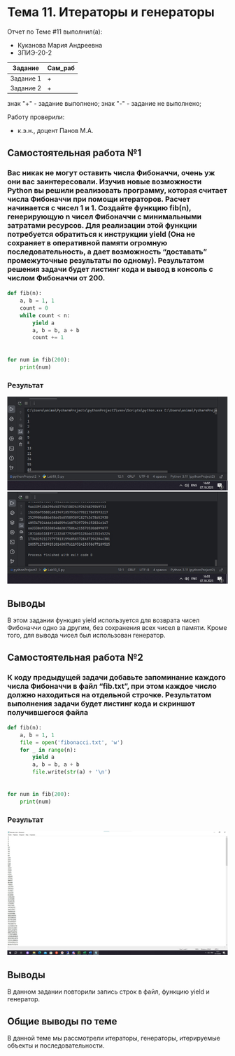 # Тема 11. Итераторы и генераторы
Отчет по Теме #11 выполнил(а):
- Куканова Мария Андреевна
- ЗПИЭ-20-2

| Задание | Сам_раб |
| ------  | ------ |
| Задание 1 | + |
| Задание 2 | + |

знак "+" - задание выполнено; знак "-" - задание не выполнено;

Работу проверили:
- к.э.н., доцент Панов М.А.

## Самостоятельная работа №1
### Вас никак не могут оставить числа Фибоначчи, очень уж они вас заинтересовали. Изучив новые возможности Python вы решили реализовать программу, которая считает числа Фибоначчи при помощи итераторов. Расчет начинается с чисел 1 и 1. Создайте функцию fib(n), генерирующую n чисел Фибоначчи с минимальными затратами ресурсов. Для реализации этой функции потребуется обратиться к инструкции yield (Она не сохраняет в оперативной памяти огромную последовательность, а дает возможность “доставать” промежуточные результаты по одному). Результатом решения задачи будет листинг кода и вывод в консоль с числом Фибоначчи от 200.

```python
def fib(n):
    a, b = 1, 1
    count = 0
    while count < n:
        yield a
        a, b = b, a + b
        count += 1


for num in fib(200):
    print(num)
```

### Результат
![Меню](https://github.com/Ckroulis/lab/blob/Tema-11/pic/Lab11_1.1.jpg)
![Меню](https://github.com/Ckroulis/lab/blob/Tema-11/pic/Lab11_1.2.jpg)

## Выводы
В этом задании функция yield используется для возврата чисел Фибоначчи одно за другим, без сохранения всех чисел в памяти. Кроме того, для вывода чисел был использован генератор.

## Самостоятельная работа №2
### К коду предыдущей задачи добавьте запоминание каждого числа Фибоначчи в файл “fib.txt”, при этом каждое число должно находиться на отдельной строчке. Результатом выполнения задачи будет листинг кода и скриншот получившегося файла

```python
def fib(n):
    a, b = 1, 1
    file = open('fibonacci.txt', 'w')
    for _ in range(n):
        yield a
        a, b = b, a + b
        file.write(str(a) + '\n')


for num in fib(200):
    print(num)
```

### Результат
![Меню](https://github.com/Ckroulis/lab/blob/Tema-11/pic/Lab11_2.jpg)

## Выводы
В данном задании повторили запись строк в файл, функцию yield и генератор.
  
## Общие выводы по теме
В данной теме мы рассмотрели итераторы, генераторы, итерируемые объекты и последовательности.

